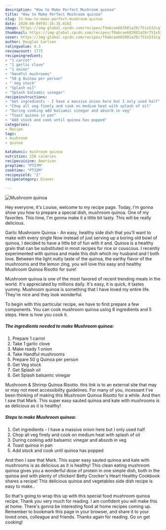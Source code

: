 ```yaml
---
description: "How to Make Perfect Mushroom quinoa"
title: "How to Make Perfect Mushroom quinoa"
slug: 51-how-to-make-perfect-mushroom-quinoa
date: 2020-08-09T01:16:35.616Z
image: https://img-global.cpcdn.com/recipes/f9abcae683981a20/751x532cq70/mushroom-quinoa-recipe-main-photo.jpg
thumbnail: https://img-global.cpcdn.com/recipes/f9abcae683981a20/751x532cq70/mushroom-quinoa-recipe-main-photo.jpg
cover: https://img-global.cpcdn.com/recipes/f9abcae683981a20/751x532cq70/mushroom-quinoa-recipe-main-photo.jpg
author: Douglas Carlson
ratingvalue: 4.3
reviewcount: 1775
recipeingredient:
- "1 carrot"
- "1 garlic clove"
- "1 onion"
- "Handful mushrooms"
- "50 g Quinoa per person"
- " Veg stock"
- "Splash oil"
- "Splash balsamic vinegar"
recipeinstructions:
- "Get ingredients - I have a massive onion here but I only used half"
- "Chop all veg finely and cook on medium heat with splash of oil"
- "During cooking add balsamic vinegar and absorb in veg"
- "Toast quinoa in pan"
- "Add stock and cook until quinoa has popped"
categories:
- Recipe
tags:
- mushroom
- quinoa

katakunci: mushroom quinoa 
nutrition: 258 calories
recipecuisine: American
preptime: "PT27M"
cooktime: "PT32M"
recipeyield: "2"
recipecategory: Dinner

---
```



![Mushroom quinoa](https://img-global.cpcdn.com/recipes/f9abcae683981a20/751x532cq70/mushroom-quinoa-recipe-main-photo.jpg)

Hey everyone, it's Louise, welcome to my recipe page. Today, I'm gonna show you how to prepare a special dish, mushroom quinoa. One of my favorites. This time, I'm gonna make it a little bit tasty. This will be really delicious.

Garlic Mushroom Quinoa - An easy, healthy side dish that you&#39;ll want to make with every single Now instead of just serving up a boring old bowl of quinoa, I decided to have a little bit of fun with it and. Quinoa is a healthy grain that can be substituted in most recipes for rice or couscous. I recently experimented with quinoa and made this dish which my husband and I both love. Between the light nutty taste of the quinoa, the earthy flavor of the mushrooms and the lemon zing, you will love this easy and healthy Mushroom Quinoa Risotto for sure!

Mushroom quinoa is one of the most favored of recent trending meals in the world. It's appreciated by millions daily. It's easy, it is quick, it tastes yummy. Mushroom quinoa is something that I have loved my entire life. They're nice and they look wonderful.


To begin with this particular recipe, we have to first prepare a few components. You can cook mushroom quinoa using 8 ingredients and 5 steps. Here is how you cook it.

<!--inarticleads1-->

##### The ingredients needed to make Mushroom quinoa:

1. Prepare 1 carrot
1. Take 1 garlic clove
1. Make ready 1 onion
1. Take Handful mushrooms
1. Prepare 50 g Quinoa per person
1. Get  Veg stock
1. Get Splash oil
1. Get Splash balsamic vinegar


Mushroom &amp; Shrimp Quinoa Risotto. this link is to an external site that may or may not meet accessibility guidelines. For many of you, incessant I&#39;ve been thinking of making this Mushroom Quinoa Risotto for a while. And then I saw that Mark. This super easy sauted quinoa and kale with mushrooms is as delicious as it is healthy! 

<!--inarticleads2-->

##### Steps to make Mushroom quinoa:

1. Get ingredients - I have a massive onion here but I only used half
1. Chop all veg finely and cook on medium heat with splash of oil
1. During cooking add balsamic vinegar and absorb in veg
1. Toast quinoa in pan
1. Add stock and cook until quinoa has popped


And then I saw that Mark. This super easy sauted quinoa and kale with mushrooms is as delicious as it is healthy! This clean eating mushroom quinoa gives you a wonderful dose of protein in one simple dish, both in the quinoa and with plenty of chicken! Betty Crocker&#39;s Heart Healthy Cookbook shares a recipe! This delicious quinoa and vegetables side dish recipe is easy to make.. 

So that's going to wrap this up with this special food mushroom quinoa recipe. Thank you very much for reading. I am confident you will make this at home. There's gonna be interesting food at home recipes coming up. Remember to bookmark this page in your browser, and share it to your loved ones, colleague and friends. Thanks again for reading. Go on get cooking!
